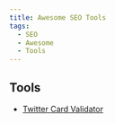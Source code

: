 ```yaml
---
title: Awesome SEO Tools
tags:
  - SEO
  - Awesome
  - Tools
---
```


## Tools

- [Twitter Card Validator](https://cards-dev.twitter.com/validator)
